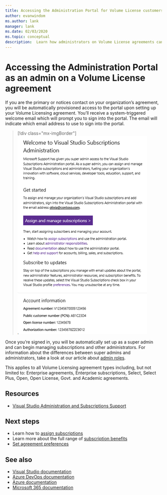 ```yaml
---
title: Accessing the Administration Portal for Volume License customers | Microsoft Docs
author: evanwindom
ms.author: lank
manager: lank
ms.date: 02/03/2020
ms.topic: conceptual
description:  Learn how administrators on Volume License agreements can access the Visual Studio subscriptions Administration Portal
---
```


# Accessing the Administration Portal as an admin on a Volume License agreement

If you are the primary or notices contact on your organization’s agreement, you will be automatically provisioned access to the portal upon setting up your Volume Licensing agreement. You’ll receive a system-triggered welcome email which will prompt you to sign into the portal. The email will indicate which email address to use to sign into the portal. 

   > [!div class="mx-imgBorder"]
   > ![Volume License admin notification](_img/volume-license/super-admin-notice-2020.png)

Once you’re signed in, you will be automatically set up as a super admin and can begin managing subscriptions and other administrators. For information about the differences between super admins and administrators, take a look at our article about [admin roles](admin-roles.md).

This applies to all Volume Licensing agreement types including, but not limited to: Enterprise agreements, Enterprise subscriptions, Select, Select Plus, Open, Open License, Govt. and Academic agreements. 

## Resources
- [Visual Studio Administration and Subscriptions Support](https://visualstudio.microsoft.com/support/support-overview-vs)

## Next steps
- Learn how to [assign subscriptions](assign-license.md)
- Learn more about the full range of [subscription benefits](https://visualstudio.microsoft.com/vs/benefits/)
- [Set agreement preferences](admin-prefs.md) 

## See also
- [Visual Studio documentation](https://docs.microsoft.com/visualstudio/)
- [Azure DevOps documentation](https://docs.microsoft.com/azure/devops/)
- [Azure documentation](https://docs.microsoft.com/azure/)
- [Microsoft 365 documentation](https://docs.microsoft.com/microsoft-365/)
